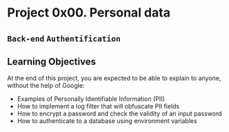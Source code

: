 # Project 0x00. Personal data
## `Back-end` `Authentification`
## Learning Objectives
At the end of this project, you are expected to be able to explain to anyone, without the help of Google:  

- Examples of Personally Identifiable Information (PII)
- How to implement a log filter that will obfuscate PII fields
- How to encrypt a password and check the validity of an input password
- How to authenticate to a database using environment variables
